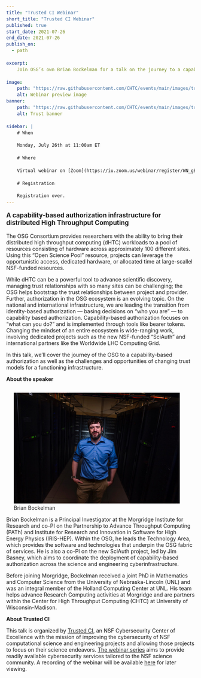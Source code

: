 ```yaml
---
title: "Trusted CI Webinar"
short_title: "Trusted CI Webinar"
published: true
start_date: 2021-07-26
end_date: 2021-07-26
publish_on:
  - path

excerpt:
    Join OSG’s own Brian Bockelman for a talk on the journey to a capability-based authorization, and the challenges and opportunities of changing trust models for a functioning infrastructure.

image:
    path: "https://raw.githubusercontent.com/CHTC/events/main/images/trust-webinar-preview.png"
    alt: Webinar preview image
banner:
    path: "https://raw.githubusercontent.com/CHTC/events/main/images/trust-banner.png"
    alt: Trust banner

sidebar: |
    # When

    Monday, July 26th at 11:00am ET

    # Where

    Virtual webinar on [Zoom](https://iu.zoom.us/webinar/register/WN_gBLnpC-yS_-en3vKAbeFzQ).

    # Registration

    Registration over.
---
```


<p style="font-size: larger; font-weight: bold;">A capability-based authorization infrastructure for distributed High Throughput Computing</p>

The OSG Consortium provides researchers with the ability to bring their distributed high throughput computing (dHTC) workloads to a pool of resources consisting 
of hardware across approximately 100 different sites. Using this “Open Science Pool” resource, projects can leverage the opportunistic access, dedicated hardware, or allocated time at large-scallel NSF-funded resources.

While dHTC can be a powerful tool to advance scientific discovery, managing trust relationships with so many sites can be challenging; the OSG helps bootstrap the 
trust relationships between project and provider. Further, authorization in the OSG ecosystem is an evolving topic. On the national and international 
infrastructure, we are leading the transition from identity-based authorization –– basing decisions on “who you are” –– to capability based authorization. 
Capability-based authorization focuses on “what can you do?” and is implemented through tools like bearer tokens. Changing the mindset of an entire ecosystem is 
wide-ranging work, involving dedicated projects such as the new NSF-funded “SciAuth” and international partners like the Worldwide LHC Computing Grid.

In this talk, we’ll cover the journey of the OSG to a capability-based authorization as well as the challenges and opportunities of changing trust models for a 
functioning infrastructure.

**About the speaker** 

<figure class="figure" style="
    float: right;
    margin-left: 20px;
">
<img src="https://raw.githubusercontent.com/CHTC/events/main/images/bockelman-smaller.jpeg" class="figure-img img-fluid rounded" alt="BrianBockelman">
<figcaption class="figure-caption">Brian Bockelman</figcaption>
</figure>

Brian Bockelman is a Principal Investigator at the Morgridge Institute for Research and co-PI on the Partnership to Advance Throughput Computing (PATh) 
and Institute for Research and Innovation in Software for High Energy Physics (IRIS-HEP).  Within the OSG, he leads the Technology Area, which provides the 
software and technologies that underpin the OSG fabric of services.  He is also a co-PI on the new SciAuth project, led by Jim Basney, which aims to coordinate 
the deployment of capability-based authorization across the science and engineering cyberinfrastructure.

Before joining Morgridge, Bockelman received a joint PhD in Mathematics and Computer Science from the University of Nebraska-Lincoln (UNL) and was an integral 
member of the Holland Computing Center at UNL.  His team helps advance Research Computing activities at Morgridge and are partners within the Center for High 
Throughput Computing (CHTC) at University of Wisconsin-Madison.

**About Trusted CI** 

This talk is organized by [Trusted CI](https://www.trustedci.org/), an NSF Cybersecurity Center of Excellence with the mission of improving the cybersecurity of NSF computational science 
and engineering projects and allowing those projects to focus on their science endeavors. [The webinar series](https://www.trustedci.org/webinars) aims to provide readily available cybersecurity 
services tailored to the NSF science community. A recording of the webinar will be available [here](https://www.trustedci.org/webinars) for later viewing.
